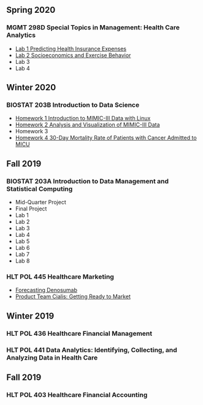 ## Spring 2020
### MGMT 298D Special Topics in Management: Health Care Analytics
* [Lab 1 Predicting Health Insurance Expenses](https://tonylim96.github.io/MGMT-298D/Lab1.html)
* [Lab 2 Socioeconomics and Exercise Behavior](https://tonylim96.github.io/MGMT-298D/Lab2.html)
* Lab 3
* Lab 4

## Winter 2020
### BIOSTAT 203B Introduction to Data Science
* [Homework 1 Introduction to MIMIC-III Data with Linux](https://tonylim96.github.io/BIOSTAT-203B/Homework1.html)
* [Homework 2 Analysis and Visualization of MIMIC-III Data](https://tonylim96.github.io/BIOSTAT-203B/Homework2.html)
* Homework 3
* [Homework 4 30-Day Mortality Rate of Patients with Cancer Admitted to MICU](https://tonylim96.github.io/BIOSTAT-203B/Homework4.html)

## Fall 2019
### BIOSTAT 203A Introduction to Data Management and Statistical Computing
* Mid-Quarter Project
* Final Project
* Lab 1
* Lab 2
* Lab 3
* Lab 4
* Lab 5
* Lab 6
* Lab 7
* Lab 8

### HLT POL 445 Healthcare Marketing
* [Forecasting Denosumab](https://tonylim96.github.io/HLT-POL-445/Denosumab.pdf)
* [Product Team Cialis: Getting Ready to Market](https://tonylim96.github.io/HLT-POL-445/Cialis.pdf)

## Winter 2019
### HLT POL 436 Healthcare Financial Management

### HLT POL 441 Data Analytics: Identifying, Collecting, and Analyzing Data in Health Care

## Fall 2019
### HLT POL 403 Healthcare Financial Accounting

